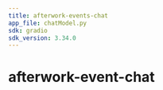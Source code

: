 ```yaml
---
title: afterwork-events-chat
app_file: chatModel.py
sdk: gradio
sdk_version: 3.34.0
---
```

# afterwork-event-chat
